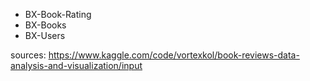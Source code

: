  - BX-Book-Rating
 - BX-Books
 - BX-Users

sources: https://www.kaggle.com/code/vortexkol/book-reviews-data-analysis-and-visualization/input
